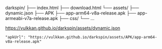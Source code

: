 darkspin/
├── index.html
├── download.html
└── assets/
    ├── dynamic.json
    ├── APK
        ├── app-arm64-v8a-release.apk
        ├── app-armeabi-v7a-release.apk
    ├── css/
    └── ...
    
https://vulkkan.github.io/darkspin/assets/dynamic.json

    "apkUrl": "https://vulkkan.github.io/darkspin/assets/APK/app-arm64-v8a-release.apk"
